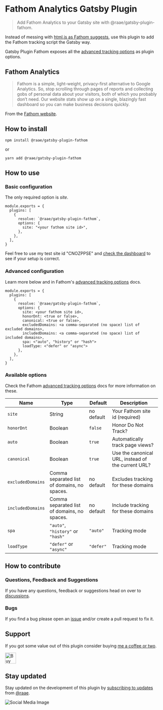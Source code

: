 # Fathom Analytics Gatsby Plugin

> Add Fathom Analytics to your Gatsby site with @raae/gatsby-plugin-fathom.

Instead of messing with [html.js as Fathom suggests](https://usefathom.com/integrations/gatsbyjs), use this plugin to add the Fathom tracking script the Gatsby way.

Gatsby Plugin Fathom exposes all the [advanced tracking options](https://usefathom.com/support/tracking-advanced) as plugin options.

## Fathom Analytics

> Fathom is a simple, light-weight, privacy-first alternative to Google Analytics. So, stop scrolling through pages of reports and collecting gobs of personal data about your visitors, both of which you probably don’t need. Our website stats show up on a single, blazingly fast dashboard so you can make business decisions quickly.

From the [Fathom website](https://usefathom.com/).

## How to install

`npm install @raae/gatsby-plugin-fathom`

or

`yarn add @raae/gatsby-plugin-fathom`

## How to use

### Basic configuration

The only required option is _site_.

```
module.exports = {
  plugins: [
    {
      resolve: `@raae/gatsby-plugin-fathom`,
      options: {
        site: "<your fathom site id>",
      },
    },
  ],
}
```

Feel free to use my test site id "CNOZPPSE" and [check the dashboard](https://app.usefathom.com/share/cnozppse/testing) to see if your setup is correct.

### Advanced configuration

Learn more below and in Fathom's [advanced tracking options](https://usefathom.com/support/tracking-advanced) docs.

```
module.exports = {
  plugins: [
    {
      resolve: `@raae/gatsby-plugin-fathom`,
      options: {
        site: <your fathom site id>,
        honorDnt: <true or false>,
        canonical: <true or false>,
        excludedDomains: <a comma-separated (no space) list of excluded domains>,
        includedDomains: <a comma-separated (no space) list of included domains>,
        spa: <"auto", "history" or "hash">
        loadType: <"defer" or "async">
      },
    },
  ],
}
```

### Available options

Check the Fathom [advanced tracking options](https://usefathom.com/support/tracking-advanced) docs for more information on these.

| Name              | Type                                        | Default    | Description                                        |
| ----------------- | ------------------------------------------- | ---------- | -------------------------------------------------- |
| `site`            | String                                      | no default | Your Fathom site id (required)                     |
| `honorDnt`        | Boolean                                     | `false`    | Honor Do Not Track?                                |
| `auto`            | Boolean                                     | `true`     | Automatically track page views?                    |
| `canonical`       | Boolean                                     | `true`     | Use the canonical URL, instead of the current URL? |
| `excludedDomains` | Comma separated list of domains, no spaces. | no default | Excludes tracking for these domains                |
| `includedDomains` | Comma separated list of domains, no spaces. | no default | Include tracking for these domains                 |
| `spa`             | `"auto"`, `"history"` or `"hash"`           | `"auto"`   | Tracking mode                                      |
| `loadType`        | `"defer"` or `"async"`                      | `"defer"`  | Tracking mode                                      |

## How to contribute

### Questions, Feedback and Suggestions

If you have any questions, feedback or suggestions head on over to [discussions](https://github.com/raae/gatsby-plugin-fathom/discussions).

### Bugs

If you find a bug please open an [issue](https://github.com/raae/gatsby-plugin-fathom/issues) and/or create a pull request to fix it.

## Support

If you got some value out of this plugin consider buying [me a coffee or two](https://ko-fi.com/P5P4OZVX).

<a href='https://ko-fi.com/P5P4OZVX' target='_blank'><img height='36' style='border:0px;height:36px;' src='https://cdn.ko-fi.com/cdn/kofi3.png?v=2' border='0' alt='Buy Me a Coffee at ko-fi.com' /></a>

## Stay updated

Stay updated on the development of this plugin by [subscribing to updates](https://email.raae.codes/plugins) from [@raae](https://twitter.com/raae).

![Social Media Image](https://repository-images.githubusercontent.com/330470774/c1567600-6f83-11eb-945c-0aeabdde1844)
